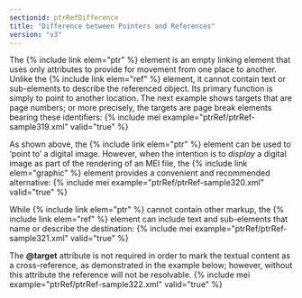```yaml
---
sectionid: ptrRefDifference
title: "Difference between Pointers and References"
version: "v3"
---
```


The {% include link elem="ptr" %} element is an empty linking element that uses only attributes to provide for movement from one place to another. Unlike the {% include link elem="ref" %} element, it cannot contain text or sub-elements to describe the referenced object. Its primary function is simply to point to another location. The next example shows targets that are page numbers; or more precisely, the targets are page break elements bearing these identifiers:
{% include mei example="ptrRef/ptrRef-sample319.xml" valid="true" %}
    
As shown above, the {% include link elem="ptr" %} element can be used to ‘point to’ a digital image. However, when the intention is to *display* a digital image as part of the rendering of an MEI file, the {% include link elem="graphic" %} element provides a convenient and recommended alternative:
{% include mei example="ptrRef/ptrRef-sample320.xml" valid="true" %}
    
While {% include link elem="ptr" %} cannot contain other markup, the {% include link elem="ref" %} element can include text and sub-elements that name or describe the destination:
{% include mei example="ptrRef/ptrRef-sample321.xml" valid="true" %}
    
The **@target** attribute is not required in order to mark the textual content as a cross-reference, as demonstrated in the example below; however, without this attribute the reference will not be resolvable.
{% include mei example="ptrRef/ptrRef-sample322.xml" valid="true" %}
    